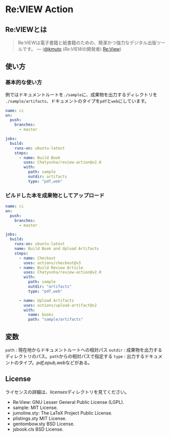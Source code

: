 # Re:VIEW Action

## Re:VIEWとは

> Re:VIEWは電子書籍と紙書籍のための、簡潔かつ強力なデジタル出版ツールです。
–– ([@kmuto](https://github.com/kmuto) (*Re:VIEW*の開発者) [Re:View](https://github.com/kmuto/review))

## 使い方

### 基本的な使い方

例ではドキュメントルートを`./sample`に、成果物を出力するディレクトリを
`./sample/artifacts`、ドキュメントのタイプを`pdf`と`web`にしています。

```.github/workflows/buildbook.yml
name: ci
on:
  push:
    branches:
      - master

jobs:
  build:
    runs-on: ubuntu-latest
    steps:
      - name: Build Book
        uses: Chatyusha/review-action@v2.0
        with:
          path: sample
          outdir: artifacts
          type: "pdf,web"
```

### ビルドした本を成果物としてアップロード

```yml
name: ci
on:
  push:
    branches:
      - master

jobs:
  build:
    runs-on: ubuntu-latest
    name: Build Book and Upload Artifacts
    steps:
      - name: Checkout
        uses: actions/checkout@v3
      - name: Build Review Article
        uses: Chatyusha/review-action@v2.0
        with:
          path: sample
          outdir: "artifacts"
          type: "pdf,web"

      - name: Upload Artifacts
        uses: actions/upload-artifact@v2
        with:
          name: books
          path: "sample/artifacts"
```

## 変数

`path` : 現在地からドキュメントルートへの相対パス
`outdir` : 成果物を出力するディレクトリのパス。`path`からの相対パスで指定する
`type` : 出力するドキュメントのタイプ。*pdf,epub,web*などがある。

## License

ライセンスの詳細は、*licenses*ディレクトリを見てください。

* Re:View: GNU Lesser General Public License (LGPL).
* sample: MIT License.
* jumoline.sty: The LaTeX Project Public License.
* plistings.sty MIT License.
* gentombow.sty BSD License.
* jsbook.cls BSD License. 
